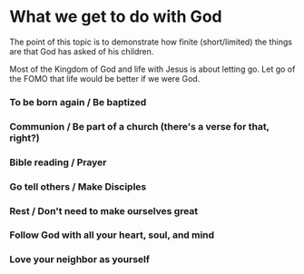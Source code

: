 # What we get to do with God

The point of this topic is to demonstrate how finite (short/limited) the things are that God has asked of his children.

Most of the Kingdom of God and life with Jesus is about letting go.  Let go of the FOMO that life would be better if we were God.

### To be born again / Be baptized
### Communion / Be part of a church (there's a verse for that, right?)
### Bible reading / Prayer
### Go tell others / Make Disciples
### Rest / Don't need to make ourselves great
### Follow God with all your heart, soul, and mind
### Love your neighbor as yourself
